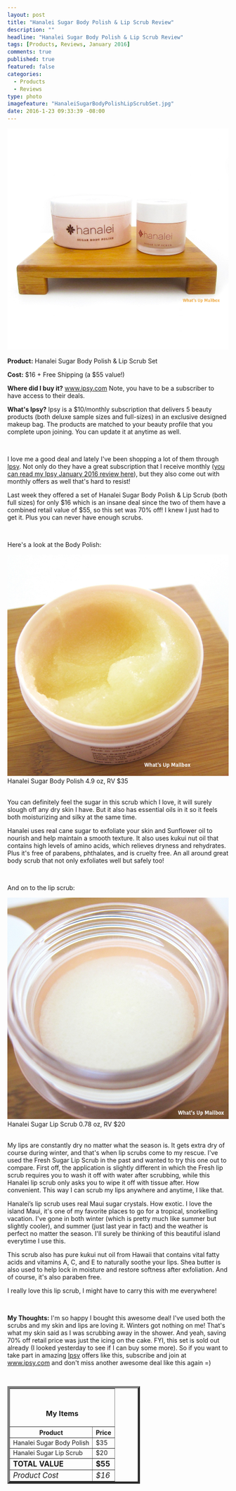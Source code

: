 ```yaml
---
layout: post
title: "Hanalei Sugar Body Polish & Lip Scrub Review"
description: ""
headline: "Hanalei Sugar Body Polish & Lip Scrub Review"
tags: [Products, Reviews, January 2016]
comments: true
published: true
featured: false
categories: 
  - Products
  - Reviews
type: photo
imagefeature: "HanaleiSugarBodyPolishLipScrubSet.jpg"
date: 2016-1-23 09:33:39 -08:00
---
```


<center><img src="/images/HanaleiSugarBodyPolishLipScrubSet.jpg"></center>

<p><b>Product:</b> Hanalei Sugar Body Polish & Lip Scrub Set</p>
<p><b>Cost:</b> $16 + Free Shipping (a $55 value!)</p>
<p><b>Where did I buy it?</b> <a href="https://www.ipsy.com/new?refer=uns8d" target="_blank">www.ipsy.com</a> <i class="icon-chevron-sign-right"></i> Note, you have to be a subscriber to have access to their deals.</p>
<p><b>What's Ipsy?</b> Ipsy is a $10/monthly subscription that delivers 5 beauty products (both deluxe sample sizes and full-sizes) in an exclusive designed makeup bag. The products are matched to your beauty profile that you complete upon joining. You can update it at anytime as well.</p>
<br>

<p>I love me a good deal and lately I've been shopping a lot of them through <a href="https://www.ipsy.com/new?refer=uns8d" target="_blank">Ipsy</a>. Not only do they have a great subscription that I receive monthly (<a href="http://whatsupmailbox.com/subscriptions/reviews/Ipsy-Subscription-January-2016-Review/" target="_blank">you can read my Ipsy January 2016 review here</a>), but they also come out with monthly offers as well that's hard to resist!</p>

<p>Last week they offered a set of Hanalei Sugar Body Polish & Lip Scrub (both full sizes) for only $16 which is an insane deal since the two of them have a combined retail value of $55, so this set was 70% off! I knew I just had to get it. Plus you can never have enough scrubs.</p>

<br>

<p>Here's a look at the Body Polish:</p>
<center><img src="/images/HanaleiSugarBodyPolishLipScrubSet2.jpg"></center>
<figcaption>Hanalei Sugar Body Polish 4.9 oz, RV $35</figcaption>

<br>

<p>You can definitely feel the sugar in this scrub which I love, it will surely slough off any dry skin I have. But it also has essential oils in it so it feels both moisturizing and silky at the same time.</p>

<p>Hanalei uses real cane sugar to exfoliate your skin and Sunflower oil to nourish and help maintain a smooth texture. It also uses kukui nut oil that contains high levels of amino acids, which relieves dryness and rehydrates. Plus it's free of parabens, phthalates, and is cruelty free. An all around great body scrub that not only exfoliates well but safely too!</p>

<br>

<p>And on to the lip scrub:</p>
<center><img src="/images/HanaleiSugarBodyPolishLipScrubSet3.jpg"></center>
<figcaption>Hanalei Sugar Lip Scrub 0.78 oz, RV $20</figcaption>

<br>

<p>My lips are constantly dry no matter what the season is. It gets extra dry of course during winter, and that's when lip scrubs come to my rescue. I've used the Fresh Sugar Lip Scrub in the past and wanted to try this one out to compare. First off, the application is slightly different in which the Fresh lip scrub requires you to wash it off with water after scrubbing, while this Hanalei lip scrub only asks you to wipe it off with tissue after. How convenient. This way I can scrub my lips anywhere and anytime, I like that.</p>

<p>Hanalei’s lip scrub uses real Maui sugar crystals. How exotic. I love the island Maui, it's one of my favorite places to go for a tropical, snorkelling vacation. I've gone in both winter (which is pretty much like summer but slightly cooler), and summer (just last year in fact) and the weather is perfect no matter the season. I'll surely be thinking of this beautiful island everytime I use this.</p>

<p>This scrub also has pure kukui nut oil from Hawaii that contains vital fatty acids and vitamins A, C, and E to naturally soothe your lips. Shea butter is also used to help lock in moisture and restore softness after exfoliation. And of course, it's also paraben free.</p>

<p>I really love this lip scrub, I might have to carry this with me everywhere!</p>

<br>

<p><i class="icon-exclamation-sign"></i><b> My Thoughts:</b> I'm so happy I bought this awesome deal! I've used both the scrubs and my skin and lips are loving it. Winters got nothing on me! That's what my skin said as I was scrubbing away in the shower. And yeah, saving 70% off retail price was just the icing on the cake. FYI, this set is sold out already (I looked yesterday to see if I can buy some more). So if you want to take part in amazing <a href="https://www.ipsy.com/new?refer=uns8d" target="_blank">Ipsy</a> offers like this, subscribe and join at <a href="https://www.ipsy.com/new?refer=uns8d" target="_blank">www.ipsy.com</a> and don't miss another awesome deal like this again =)</p>

<br>

<TABLE  BORDER="5" style="width:60%">
   <TR>
      <TH COLSPAN="2">
         <H3><BR><center>My Items</center></H3>
      </TH>
   </TR>
      <TH>Product</TH>
      <TH>Price</TH>
  <TR>
      <TD>Hanalei Sugar Body Polish</TD>
      <TD>$35</TD>
   </TR>
   <TR>
      <TD>Hanalei Sugar Lip Scrub</TD>
      <TD>$20</TD>
   </TR>
   <TR>
      <TD><b><big>TOTAL VALUE</big></b></TD>
      <TD><b><big>$55</big></b></TD>
   </TR>
   <TR>
      <TD><i><big>Product Cost</big></i></TD>
      <TD><i><big>$16</big></i></TD>
   </TR>
</TABLE>
